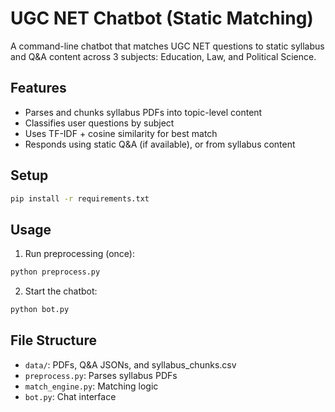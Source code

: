 
# UGC NET Chatbot (Static Matching)

A command-line chatbot that matches UGC NET questions to static syllabus and Q&A content across 3 subjects: Education, Law, and Political Science.

## Features

- Parses and chunks syllabus PDFs into topic-level content
- Classifies user questions by subject
- Uses TF-IDF + cosine similarity for best match
- Responds using static Q&A (if available), or from syllabus content

## Setup

```bash
pip install -r requirements.txt
```

## Usage

1. Run preprocessing (once):
```bash
python preprocess.py
```

2. Start the chatbot:
```bash
python bot.py
```

## File Structure

- `data/`: PDFs, Q&A JSONs, and syllabus_chunks.csv
- `preprocess.py`: Parses syllabus PDFs
- `match_engine.py`: Matching logic
- `bot.py`: Chat interface
